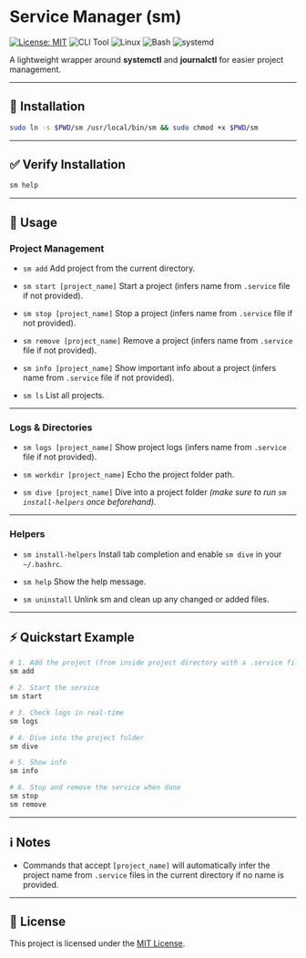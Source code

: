 # Service Manager (sm)

[![License: MIT](https://img.shields.io/badge/License-MIT-darkgreen?style=for-the-badge&labelColor=black)](LICENSE)
![CLI Tool](https://img.shields.io/badge/CLI-Tool-darkgreen?style=for-the-badge&labelColor=black)
![Linux](https://img.shields.io/badge/Linux-black?style=for-the-badge&logo=linux&logoColor=green)
![Bash](https://img.shields.io/badge/Bash-121011?style=for-the-badge&logo=gnubash&logoColor=green)
![systemd](https://img.shields.io/badge/systemd-black?style=for-the-badge)

A lightweight wrapper around **systemctl** and **journalctl** for easier project management.

---

## 🚀 Installation

```bash
sudo ln -s $PWD/sm /usr/local/bin/sm && sudo chmod +x $PWD/sm
````

---

## ✅ Verify Installation

```bash
sm help
```

---

## 📖 Usage

### Project Management

* `sm add`
  Add project from the current directory.

* `sm start [project_name]`
  Start a project (infers name from `.service` file if not provided).

* `sm stop [project_name]`
  Stop a project (infers name from `.service` file if not provided).

* `sm remove [project_name]`
  Remove a project (infers name from `.service` file if not provided).

* `sm info [project_name]`
  Show important info about a project (infers name from `.service` file if not provided).

* `sm ls`
  List all projects.

---

### Logs & Directories

* `sm logs [project_name]`
  Show project logs (infers name from `.service` file if not provided).

* `sm workdir [project_name]`
  Echo the project folder path.

* `sm dive [project_name]`
  Dive into a project folder
  *(make sure to run `sm install-helpers` once beforehand).*

---

### Helpers

* `sm install-helpers`
  Install tab completion and enable `sm dive` in your `~/.bashrc`.

* `sm help`
  Show the help message.

* `sm uninstall`
  Unlink sm and clean up any changed or added files.

---

## ⚡ Quickstart Example

```bash
# 1. Add the project (from inside project directory with a .service file)
sm add

# 2. Start the service
sm start

# 3. Check logs in real-time
sm logs

# 4. Dive into the project folder
sm dive

# 5. Show info
sm info

# 6. Stop and remove the service when done
sm stop
sm remove
```

---

## ℹ️ Notes

* Commands that accept `[project_name]` will automatically infer the project name from `.service` files in the current directory if no name is provided.

---

## 📜 License

This project is licensed under the [MIT License](LICENSE).

